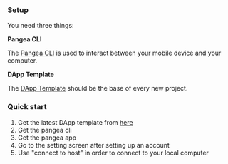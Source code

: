 ### Setup
You need three things:

__Pangea CLI__

The [Pangea CLI](https://github.com/Bit-Nation/pangea-cli) is used to interact between your mobile device and your computer.

__DApp Template__

The [DApp Template](https://github.com/Bit-Nation/dapp-template) should be the base of every new project.


### Quick start

1. Get the latest DApp template from [here](https://github.com/Bit-Nation/dapp-template/releases)
2. Get the pangea cli
3. Get the pangea app
4. Go to the setting screen after setting up an account
5. Use "connect to host" in order to connect to your local computer